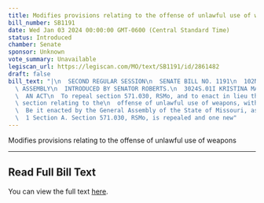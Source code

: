 ```yaml
---
title: Modifies provisions relating to the offense of unlawful use of weapons
bill_number: SB1191
date: Wed Jan 03 2024 00:00:00 GMT-0600 (Central Standard Time)
status: Introduced
chamber: Senate
sponsor: Unknown
vote_summary: Unavailable
legiscan_url: https://legiscan.com/MO/text/SB1191/id/2861482
draft: false
bill_text: "|\n  SECOND REGULAR SESSION\n  SENATE BILL NO. 1191\n  102ND GENERA L\
  \ ASSEMBLY\n  INTRODUCED BY SENATOR ROBERTS.\n  3024S.01I KRISTINA MARTIN, Secretary\n\
  \  AN ACT\n  To repeal section 571.030, RSMo, and to enact in lieu thereof one new\
  \ section relating to the\n  offense of unlawful use of weapons, with penalty provisions.\n\
  \  Be it enacted by the General Assembly of the State of Missouri, as follows:\n\
  \  1 Section A. Section 571.030, RSMo, is repealed and one new"
---
```

Modifies provisions relating to the offense of unlawful use of weapons

---

## Read Full Bill Text

You can view the full text [here](https://legiscan.com/MO/text/SB1191/id/2861482).
